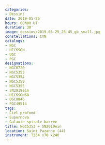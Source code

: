 ```yaml
---
categories:
- Dessins
date: 2019-05-25
hours: 00h00 UT
duration: 30'
image: dessins/2019-05-25_23-45_gb_small.jpg
constellations: CVN
catalogs:
- NGC
- HICKSON
- UGC
- PGC
designations:
- NGC6720 
- NGC5353
- NGC5354
- NGC5350
- NGC5355
- SN2019ein
- HICKSON68
- UGC8846
- PGC49514
tags:
- Ciel profond
- Supernova
- Galaxie spirale barrée
title: NGC5353 + SN2019ein 
location: Saint Pazanne (44)
instrument: T254 x70 x240
---
```

